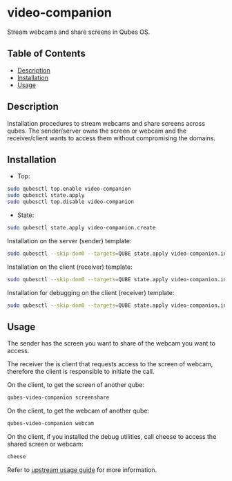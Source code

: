 # video-companion

Stream webcams and share screens in Qubes OS.

## Table of Contents

*   [Description](#description)
*   [Installation](#installation)
*   [Usage](#usage)

## Description

Installation procedures to stream webcams and share screens across qubes. The
sender/server owns the screen or webcam and the receiver/client wants to
access them without compromising the domains.

## Installation

*   Top:

```sh
sudo qubesctl top.enable video-companion
sudo qubesctl state.apply
sudo qubesctl top.disable video-companion
```

*   State:

<!-- pkg:begin:post-install -->

```sh
sudo qubesctl state.apply video-companion.create
```

<!-- pkg:end:post-install -->

Installation on the server (sender) template:

```sh
sudo qubesctl --skip-dom0 --targets=QUBE state.apply video-companion.install-sender
```

Installation on the client (receiver) template:

```sh
sudo qubesctl --skip-dom0 --targets=QUBE state.apply video-companion.install-receiver
```

Installation for debugging on the client (receiver) template:

```sh
sudo qubesctl --skip-dom0 --targets=QUBE state.apply video-companion.install-receiver-debug
```

## Usage

The sender has the screen you want to share of the webcam you want to access.

The receiver the is client that requests access to the screen of webcam,
therefore the client is responsible to initiate the call.

On the client, to get the screen of another qube:

```sh
qubes-video-companion screenshare
```

On the client, to get the webcam of another qube:

```sh
qubes-video-companion webcam
```

On the client, if you installed the debug utilities, call cheese to access the
shared screen or webcam:

```sh
cheese
```

Refer to [upstream usage guide](https://github.com/QubesOS/video-companion?tab=readme-ov-file#usage)
for more information.
